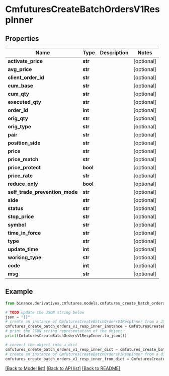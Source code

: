 # CmfuturesCreateBatchOrdersV1RespInner


## Properties

Name | Type | Description | Notes
------------ | ------------- | ------------- | -------------
**activate_price** | **str** |  | [optional] 
**avg_price** | **str** |  | [optional] 
**client_order_id** | **str** |  | [optional] 
**cum_base** | **str** |  | [optional] 
**cum_qty** | **str** |  | [optional] 
**executed_qty** | **str** |  | [optional] 
**order_id** | **int** |  | [optional] 
**orig_qty** | **str** |  | [optional] 
**orig_type** | **str** |  | [optional] 
**pair** | **str** |  | [optional] 
**position_side** | **str** |  | [optional] 
**price** | **str** |  | [optional] 
**price_match** | **str** |  | [optional] 
**price_protect** | **bool** |  | [optional] 
**price_rate** | **str** |  | [optional] 
**reduce_only** | **bool** |  | [optional] 
**self_trade_prevention_mode** | **str** |  | [optional] 
**side** | **str** |  | [optional] 
**status** | **str** |  | [optional] 
**stop_price** | **str** |  | [optional] 
**symbol** | **str** |  | [optional] 
**time_in_force** | **str** |  | [optional] 
**type** | **str** |  | [optional] 
**update_time** | **int** |  | [optional] 
**working_type** | **str** |  | [optional] 
**code** | **int** |  | [optional] 
**msg** | **str** |  | [optional] 

## Example

```python
from binance.derivatives.cmfutures.models.cmfutures_create_batch_orders_v1_resp_inner import CmfuturesCreateBatchOrdersV1RespInner

# TODO update the JSON string below
json = "{}"
# create an instance of CmfuturesCreateBatchOrdersV1RespInner from a JSON string
cmfutures_create_batch_orders_v1_resp_inner_instance = CmfuturesCreateBatchOrdersV1RespInner.from_json(json)
# print the JSON string representation of the object
print(CmfuturesCreateBatchOrdersV1RespInner.to_json())

# convert the object into a dict
cmfutures_create_batch_orders_v1_resp_inner_dict = cmfutures_create_batch_orders_v1_resp_inner_instance.to_dict()
# create an instance of CmfuturesCreateBatchOrdersV1RespInner from a dict
cmfutures_create_batch_orders_v1_resp_inner_from_dict = CmfuturesCreateBatchOrdersV1RespInner.from_dict(cmfutures_create_batch_orders_v1_resp_inner_dict)
```
[[Back to Model list]](../README.md#documentation-for-models) [[Back to API list]](../README.md#documentation-for-api-endpoints) [[Back to README]](../README.md)



